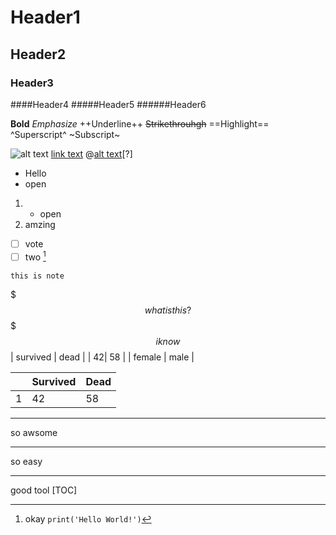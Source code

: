 # Header1
## Header2
### Header3
####Header4
#####Header5
######Header6

**Bold**
*Emphasize*
++Underline++
~~Strikethrouhgh~~
==Highlight==
^Superscript^
~Subscript~

![alt text](rul)
[link text](url)
@[alt text](url)[?]

- Hello
- open
1. - open
2. amzing
- [ ] vote
- [ ] two
[^ord]

[^ord]: okay
`print('Hello World!')`
```
this is note
```
$$$ what is this? $$$
$$
i know
$$
| survived | dead |
| 42| 58 |
|     female   |  male      |

|   | Survived | Dead |
|----|--------|--------|
|1|    42    |    58    |


* * *
so awsome


- - -
so easy
_ _ _
good tool
[TOC]

